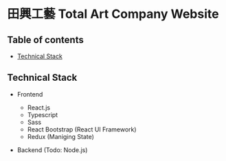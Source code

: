 # 田興工藝 Total Art Company Website

## Table of contents

- [Technical Stack](#Technical-Stack)

## Technical Stack

- Frontend
  - React.js
  - Typescript
  - Sass
  - React Bootstrap (React UI Framework)
  - Redux (Maniging State)

- Backend (Todo: Node.js)


##
